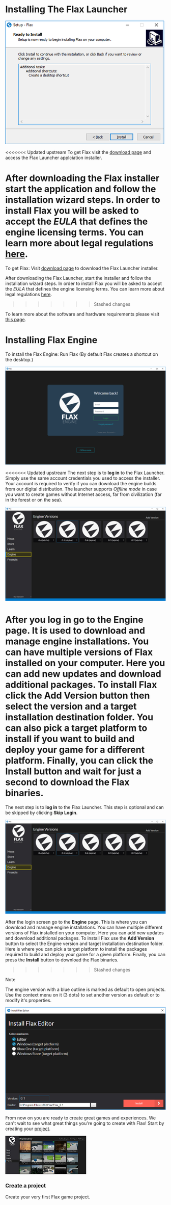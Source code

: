 # Installing The Flax Launcher

![Installing Flax](media/installing-flax.png)

<<<<<<< Updated upstream
To get Flax visit the [download page](http://flaxengine.com/download) and access the Flax Launcher applciation installer.

After downloading the Flax installer start the application and follow the installation wizard steps. In order to install Flax you will be asked to accept the *EULA* that defines the engine licensing terms. You can learn more about legal regulations [here](http://flaxengine.com/licensing).
=======
To get Flax: Visit [download page](http://flaxengine.com/download) to download the Flax Launcher installer.

After downloading the Flax Launcher, start the installer and follow the installation wizard steps. In order to install Flax you will be asked to accept the *EULA* that defines the engine licensing terms. You can learn more about legal regulations [here](http://flaxengine.com/licensing).
>>>>>>> Stashed changes

To learn more about the software and hardware requirements please visit [this page](requirements.md).

# Installing Flax Engine

To install the Flax Engine: Run Flax (By default Flax creates a shortcut on the desktop.)

![Login To Flax Launcher](media/flax-launcher-login.png)

<<<<<<< Updated upstream
The next step is to **log in** to the Flax Launcher. Simply use the same account credentials you used to access the installer. Your account is required to verify if you can download the engine builds from our digital distribution. The launcher supports *Offline mode* in case you want to create games without Internet access, far from civilization (far in the forest or on the sea).

![Open Launcher](media/launcher-engine.jpg)

After you log in go to the **Engine** page. It is used to download and manage engine installations. You can have multiple versions of Flax installed on your computer. Here you can add new updates and download additional packages. To install Flax click the **Add Version** button then select the version and a target installation destination folder. You can also pick a target platform to install if you want to build and deploy your game for a different platform. Finally, you can click the **Install** button and wait for just a second to download the Flax binaries.
=======
The next step is to **log in** to the Flax Launcher. This step is optional and can be skipped by clicking **Skip Login**.

![Open Launcher](media/launcher-engine.jpg)

After the login screen go to the **Engine** page. This is where you can download and manage engine installations. You can have multiple different versions of Flax installed on your computer. Here you can add new updates and download additional packages. To install Flax use the **Add Version** button to select the Engine version and target installation destination folder. Here is where you can pick a target platform to install the packages required to build and deploy your game for a given platform. Finally, you can press the **Install** button to download the Flax binaries.
>>>>>>> Stashed changes

> [!Note]
> The engine version with a blue outline is marked as default to open projects. Use the context menu on it (3 dots) to set another version as default or to modify it's properties.

![Download Flax](media/download-flax.jpg)

From now on you are ready to create great games and experiences. We can't wait to see what great things you're going to create with Flax! Start by creating your [project](create-a-project.md).

<div class="frontpage">

<div class="frontpage-section">
<a href="create-a-project.md"><img src="media/create-a-project-icon.jpg"></a>
<h3><a href="create-a-project.md">Create a project</a></h3>
<p>Create your very first Flax game project.</p>
</div>

</div>
